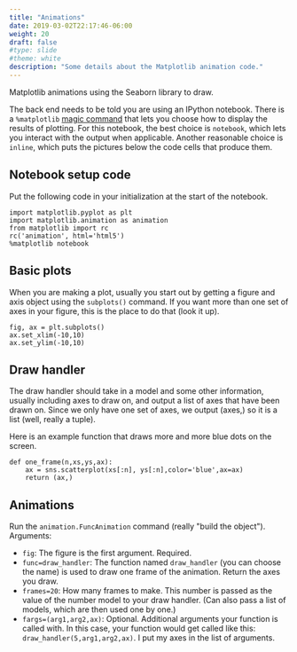 ```yaml
---
title: "Animations"
date: 2019-03-02T22:17:46-06:00
weight: 20
draft: false
#type: slide
#theme: white
description: "Some details about the Matplotlib animation code."
---
```


Matplotlib animations using the Seaborn library to draw. 

The back end needs to be told you are using an IPython notebook. There
is a `%matplotlib` [magic
command](https://ipython.readthedocs.io/en/stable/interactive/plotting.html)
that lets you choose how to display the results of plotting. For this
notebook, the best choice is `notebook`, which lets you interact with
the output when applicable. Another reasonable choice is `inline`,
which puts the pictures below the code cells that produce them.

## Notebook setup code

Put the following code in your initialization at the start of the
notebook.

    import matplotlib.pyplot as plt
    import matplotlib.animation as animation
    from matplotlib import rc
    rc('animation', html='html5')
    %matplotlib notebook
    

## Basic plots

When you are making a plot, usually you start out by getting a figure
and axis object using the `subplots()` command. If you want more than
one set of axes in your figure, this is the place to do that (look it
up). 

    fig, ax = plt.subplots()
    ax.set_xlim(-10,10)
    ax.set_ylim(-10,10)
    
## Draw handler 

The draw handler should take in a model and some other information,
usually including axes to draw on, and output a list of axes that have been
drawn on. Since we only have one set of axes, we output (axes,) so it
is a list (well, really a tuple).

Here is an example function that draws more and more blue dots on the screen.

    def one_frame(n,xs,ys,ax):
        ax = sns.scatterplot(xs[:n], ys[:n],color='blue',ax=ax)
        return (ax,)

## Animations

Run the `animation.FuncAnimation` command (really "build the
object"). Arguments:

* `fig`: The figure is the first argument. Required.
* `func=draw_handler`: The function named `draw_handler` (you can choose the
  name) is used to draw one frame of the animation. Return the axes
  you draw. 
* `frames=20`: How many frames to make. This number is passed as the
  value of the number model to your draw handler. (Can also pass a
  list of models, which are then used one by one.) 
* `fargs=(arg1,arg2,ax)`: Optional. Additional arguments your function is
  called with. In this case, your function would get called like this:
  `draw_handler(5,arg1,arg2,ax)`. I put my axes in the list of arguments.

